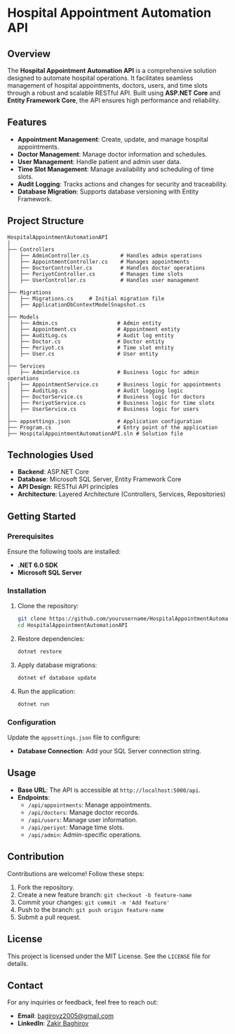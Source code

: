 # Hospital Appointment Automation API

## Overview
The **Hospital Appointment Automation API** is a comprehensive solution designed to automate hospital operations. It facilitates seamless management of hospital appointments, doctors, users, and time slots through a robust and scalable RESTful API. Built using **ASP.NET Core** and **Entity Framework Core**, the API ensures high performance and reliability.

## Features
- **Appointment Management**: Create, update, and manage hospital appointments.
- **Doctor Management**: Manage doctor information and schedules.
- **User Management**: Handle patient and admin user data.
- **Time Slot Management**: Manage availability and scheduling of time slots.
- **Audit Logging**: Tracks actions and changes for security and traceability.
- **Database Migration**: Supports database versioning with Entity Framework.

## Project Structure
```
HospitalAppointmentAutomationAPI
│
├── Controllers
│   ├── AdminController.cs          # Handles admin operations
│   ├── AppointmentController.cs    # Manages appointments
│   ├── DoctorController.cs         # Handles doctor operations
│   ├── PeriyotController.cs        # Manages time slots
│   ├── UserController.cs           # Handles user management
│
├── Migrations
│   ├── Migrations.cs     # Initial migration file
│   ├── ApplicationDbContextModelSnapshot.cs
│
├── Models
│   ├── Admin.cs                   # Admin entity
│   ├── Appointment.cs             # Appointment entity
│   ├── AuditLog.cs                # Audit log entity
│   ├── Doctor.cs                  # Doctor entity
│   ├── Periyot.cs                 # Time slot entity
│   ├── User.cs                    # User entity
│
├── Services
│   ├── AdminService.cs            # Business logic for admin operations
│   ├── AppointmentService.cs      # Business logic for appointments
│   ├── AuditLog.cs                # Audit logging logic
│   ├── DoctorService.cs           # Business logic for doctors
│   ├── PeriyotService.cs          # Business logic for time slots
│   ├── UserService.cs             # Business logic for users
│
├── appsettings.json               # Application configuration
├── Program.cs                     # Entry point of the application
├── HospitalAppointmentAutomationAPI.sln # Solution file
```

## Technologies Used
- **Backend**: ASP.NET Core
- **Database**: Microsoft SQL Server, Entity Framework Core
- **API Design**: RESTful API principles
- **Architecture**: Layered Architecture (Controllers, Services, Repositories)

## Getting Started

### Prerequisites
Ensure the following tools are installed:
- **.NET 6.0 SDK**
- **Microsoft SQL Server**

### Installation
1. Clone the repository:
   ```bash
   git clone https://github.com/yourusername/HospitalAppointmentAutomationAPI.git
   cd HospitalAppointmentAutomationAPI
   ```

2. Restore dependencies:
   ```bash
   dotnet restore
   ```

3. Apply database migrations:
   ```bash
   dotnet ef database update
   ```

4. Run the application:
   ```bash
   dotnet run
   ```

### Configuration
Update the `appsettings.json` file to configure:
- **Database Connection**: Add your SQL Server connection string.

## Usage
- **Base URL**: The API is accessible at `http://localhost:5000/api`.
- **Endpoints**:
  - `/api/appointments`: Manage appointments.
  - `/api/doctors`: Manage doctor records.
  - `/api/users`: Manage user information.
  - `/api/periyot`: Manage time slots.
  - `/api/admin`: Admin-specific operations.

## Contribution
Contributions are welcome! Follow these steps:
1. Fork the repository.
2. Create a new feature branch: `git checkout -b feature-name`
3. Commit your changes: `git commit -m 'Add feature'`
4. Push to the branch: `git push origin feature-name`
5. Submit a pull request.

## License
This project is licensed under the MIT License. See the `LICENSE` file for details.

## Contact
For any inquiries or feedback, feel free to reach out:
- **Email**: bagirovz2005@gmail.com
- **LinkedIn**: [Zakir Baghirov](https://www.linkedin.com/in/zakir-baghirov-ab4873233/)

